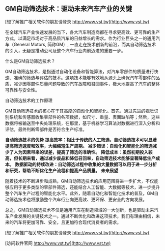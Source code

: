 ## **GM自动筛选技术：驱动未来汽车产业的关键**

[想了解推广相关软件的朋友请登录 http://www.vst.tw](http://www.vst.tw)

在全球汽车产业快速发展的当下，各大汽车制造商都在寻求更高效、更可靠的生产方式，以满足市场对于高品质汽车的日益增长的需求。作为行业巨头之一的通用汽车（General Motors, 简称GM）, 一直走在技术创新的前沿，而其自动筛选技术的引入，无疑是推动公司及整个汽车行业向前迈进的重要一步。

什么是GM自动筛选技术？

GM自动筛选技术，是指通过自动化设备和智能算法，对汽车零部件的质量进行快速、准确的筛选与评估的技术。这项技术能够有效地从源头上确保汽车零部件的品质，减少因零部件质量问题导致的汽车故障和召回事件，极大地提高了汽车的整体可靠性与安全性。

自动筛选技术的工作原理

GM自动筛选技术的核心在于其高度的自动化和智能化。首先，通过先进的视觉识别系统和传感器收集零部件的各项数据，如尺寸、重量、表面缺陷等；然后，这些数据将被输送至中央处理系统，在那里，基于机器学习算法对数据进行深入分析和评估，最终判断零部件是否符合生产标准。

**自动筛选技术的优势**
**提高效率：相比于传统的人工筛选，自动筛选技术可以显著提高筛选速度和效率，大幅缩短生产周期。**
**减少错误：自动化和智能化的筛选减少了人为因素带来的误差，提高了筛选的准确性。**
**降低成本：虽然初期投入较高，但长期来看，通过减少废品和降低召回率，自动筛选技术能够显著降低生产成本。**
**数据驱动的持续改进：自动筛选过程中收集的大量数据可以用于进一步分析和研究，帮助不断优化生产流程和提高产品质量。**
**未来展望**

随着技术的不断进步和成熟，GM自动筛选技术的应用范围将进一步扩大，不仅能够应用于更多类型的零部件筛选，还能结合人工智能、大数据等技术，进一步提升整个汽车生产过程的智能化水平。此外，随着自动化和智能化技术的普及，GM自动筛选技术也将激励整个汽车行业向更高效、更环保、更安全的方向发展。

总之，GM自动筛选技术不仅是通用汽车在制造领域的一大创新，也是驱动未来汽车产业发展的关键技术之一。通过不断优化和改进这项技术，我们有理由相信，未来的汽车将更加可靠、安全，且更加符合现代消费者的需求。

[想了解推广相关软件的朋友请登录 http://www.vst.tw](http://www.vst.tw)


[访问软件官网 http://www.vst.tw](http://www.vst.tw)

